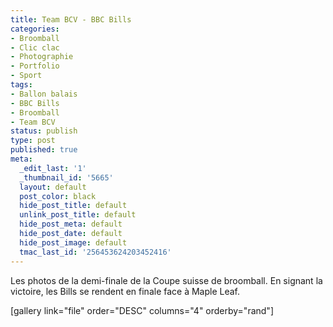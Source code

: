 ```yaml
---
title: Team BCV - BBC Bills
categories:
- Broomball
- Clic clac
- Photographie
- Portfolio
- Sport
tags:
- Ballon balais
- BBC Bills
- Broomball
- Team BCV
status: publish
type: post
published: true
meta:
  _edit_last: '1'
  _thumbnail_id: '5665'
  layout: default
  post_color: black
  hide_post_title: default
  unlink_post_title: default
  hide_post_meta: default
  hide_post_date: default
  hide_post_image: default
  tmac_last_id: '256453624203452416'
---
```

Les photos de la demi-finale de la Coupe suisse de broomball. En signant la victoire, les Bills se rendent en finale face à Maple Leaf.<!--more-->

[gallery link="file" order="DESC" columns="4" orderby="rand"]

&nbsp;
